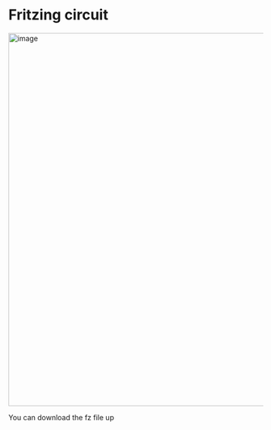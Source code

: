 # Fritzing circuit
<img width="1020" height="737" alt="image" src="https://github.com/user-attachments/assets/b1418137-58da-46c3-a822-cb12e5cafe46" />

You can download the fz file up
